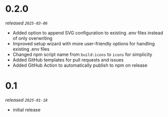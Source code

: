 # 0.2.0

_released `2025-03-06`_

- Added option to append SVG configuration to existing .env files instead of only overwriting
- Improved setup wizard with more user-friendly options for handling existing .env files
- Changed npm script name from `build:icons` to `icons` for simplicity
- Added GitHub templates for pull requests and issues
- Added GitHub Action to automatically publish to npm on release

# 0.1

_released `2025-01-18`_

- initial release
